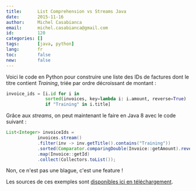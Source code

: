 ```yaml
---
title:      List Comprehension vs Streams Java
date:       2015-11-16
author:     Michel Casabianca
email:      michel.casabianca@gmail.com
id:         120
categories: []
tags:       [java, python]
lang:       fr
toc:        false
new:        false
---
```


Voici le code en Python pour construire une liste des IDs de factures dont le titre contient *Training*, triée par ordre décroissant de montant :

```python
invoice_ids = [i.id for i in
               sorted(invoices, key=lambda i: i.amount, reverse=True)
               if "Training" in i.title]
```

Grâce aux *streams*, on peut maintenant le faire en Java 8 avec le code suivant :

```java
List<Integer> invoiceIds =
            invoices.stream()
            .filter(inv -> inv.getTitle().contains("Training"))
            .sorted(Comparator.comparingDouble(Invoice::getAmount).reversed())
            .map(Invoice::getId)
            .collect(Collectors.toList());
```

Non, ce n'est pas une blague, c'est une feature !

Les sources de ces exemples sont [disponibles ici en téléchargement](/arc/list-comprehension-vs-streams-java.zip).

<!--more-->
